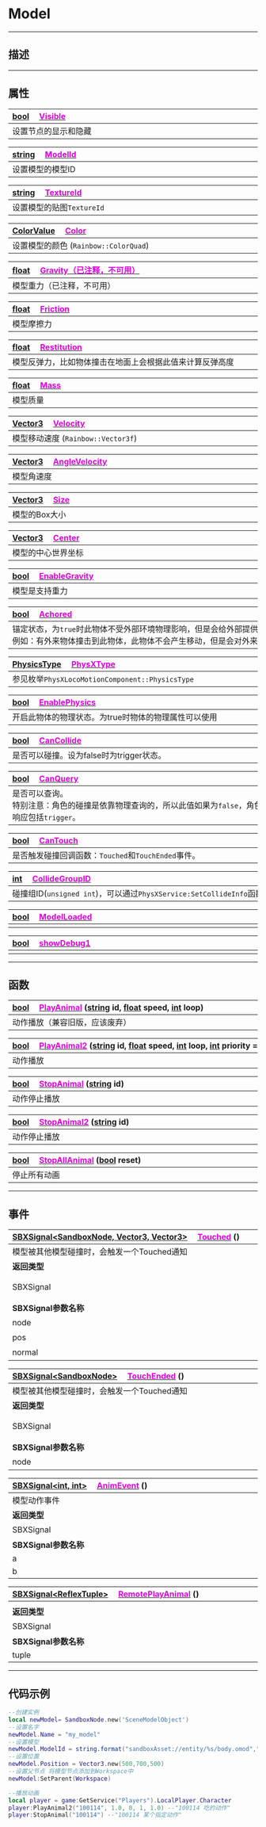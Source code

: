 # Model
------------------------------------------------------------------------------------------
## 描述

------------------------------------------------------------------------------------------
## 属性

|<div style="width:1000px">[bool](/Api/DataType/Bool.md) &emsp;[<font color="dd00dd">Visible</font>](/Api/Class/Role/SceneModelObject_F/Visible.md)</div>|
|:---|
|设置节点的显示和隐藏|

|<div style="width:1000px">[string](/Api/DataType/String.md) &emsp;[<font color="dd00dd">ModelId</font>](/Api/Class/Role/SceneModelObject_F/ModelId.md)</div>|
|:---|
|设置模型的模型ID|

|<div style="width:1000px">[string](/Api/DataType/String.md) &emsp;[<font color="dd00dd">TextureId</font>](/Api/Class/Role/SceneModelObject_F/TextureId.md)</div>|
|:---|
|设置模型的贴图`TextureId`|

|<div style="width:1000px">[ColorValue](/Api/DataType/colorvalue.md) &emsp;[<font color="dd00dd">Color</font>](/Api/Class/Role/SceneModelObject_F/Color.md)</div>|
|:---|
|设置模型的颜色 (`Rainbow::ColorQuad`)|

|<div style="width:1000px">[float](/Api/DataType/Float.md) &emsp;[<font color="dd00dd">Gravity（已注释，不可用）</font>]()</div>|
|:---|
|模型重力（已注释，不可用）|

|<div style="width:1000px">[float](/Api/DataType/Float.md) &emsp;[<font color="dd00dd">Friction</font>](/Api/Class/Role/SceneModelObject_F/Friction.md)</div>|
|:---|
|模型摩擦力|

|<div style="width:1000px">[float](/Api/DataType/Float.md) &emsp;[<font color="dd00dd">Restitution</font>](/Api/Class/Role/SceneModelObject_F/Restitution.md)</div>|
|:---|
|模型反弹力，比如物体撞击在地面上会根据此值来计算反弹高度|

|<div style="width:1000px">[float](/Api/DataType/Float.md) &emsp;[<font color="dd00dd">Mass</font>](/Api/Class/Role/SceneModelObject_F/Mass.md)</div>|
|:---|
|模型质量|

|<div style="width:1000px">[Vector3](/Api/DataType/Vector3.md) &emsp;[<font color="dd00dd">Velocity</font>](/Api/Class/Role/SceneModelObject_F/Velocity.md)</div>|
|:---|
|模型移动速度 (`Rainbow::Vector3f`)|

|<div style="width:1000px">[Vector3](/Api/DataType/Vector3.md) &emsp;[<font color="dd00dd">AngleVelocity</font>](/Api/Class/Role/SceneModelObject_F/AngleVelocity.md)</div>|
|:---|
|模型角速度|

|<div style="width:1000px">[Vector3](/Api/DataType/Vector3.md) &emsp;[<font color="dd00dd">Size</font>](/Api/Class/Role/SceneModelObject_F/Size.md)</div>|
|:---|
|模型的Box大小|


|<div style="width:1000px">[Vector3](/Api/DataType/Vector3.md) &emsp;[<font color="dd00dd">Center</font>](/Api/Class/Role/SceneModelObject_F/Center.md)</div>|
|:---|
|模型的中心世界坐标|


|<div style="width:1000px">[bool](/Api/DataType/Bool.md) &emsp;[<font color="dd00dd">EnableGravity</font>](/Api/Class/Role/SceneModelObject_F/EnableGravity.md)</div>|
|:---|
|模型是支持重力|


|<div style="width:1000px">[bool](/Api/DataType/Bool.md) &emsp;[<font color="dd00dd">Achored</font>](/Api/Class/Role/SceneModelObject_F/Achored.md)</div>|
|:---|
|锚定状态，为`true`时此物体不受外部环境物理影响，但是会给外部提供物理输入。<br>例如：有外来物体撞击到此物体，此物体不会产生移动，但是会对外来物体产生碰撞反弹力。|


|<div style="width:1000px">[PhysicsType]() &emsp;[<font color="dd00dd">PhysXType</font>](/Api/Class/Role/SceneModelObject_F/PhysXType.md)</div>|
|:---|
|参见枚举`PhysXLocoMotionComponent::PhysicsType`|

|<div style="width:1000px">[bool](/Api/DataType/Bool.md) &emsp;[<font color="dd00dd">EnablePhysics</font>](/Api/Class/Role/SceneModelObject_F/EnablePhysics.md)</div>|
|:---|
|开启此物体的物理状态。为true时物体的物理属性可以使用|


|<div style="width:1000px">[bool](/Api/DataType/Bool.md) &emsp;[<font color="dd00dd">CanCollide</font>](/Api/Class/Role/SceneModelObject_F/CanCollide.md)</div>|
|:---|
|是否可以碰撞。设为false时为trigger状态。|

|<div style="width:1000px">[bool](/Api/DataType/Bool.md) &emsp;[<font color="dd00dd">CanQuery</font>](/Api/Class/Role/SceneModelObject_F/CanQuery.md)</div>|
|:---|
|是否可以查询。<br>特别注意：角色的碰撞是依靠物理查询的，所以此值如果为`false`，角色不会跟此物体产生任何碰撞。<br>响应包括`trigger`。|

|<div style="width:1000px">[bool](/Api/DataType/Bool.md) &emsp;[<font color="dd00dd">CanTouch</font>](/Api/Class/Role/SceneModelObject_F/CanTouch.md)</div>|
|:---|
|是否触发碰撞回调函数：`Touched`和`TouchEnded`事件。|


|<div style="width:1000px">[int](/Api/DataType/Int.md) &emsp;[<font color="dd00dd">CollideGroupID</font>](/Api/Class/Role/SceneModelObject_F/CollideGroupID.md)</div>|
|:---|
|碰撞组ID(`unsigned int`)，可以通过`PhysXService:SetCollideInfo`函数设置任意两个组之间是否会产生碰撞。|

|<div style="width:1000px">[bool](/Api/DataType/Bool.md) &emsp;[<font color="dd00dd">ModelLoaded</font>](/Api/Class/Role/SceneModelObject_F/ModelLoaded.md)</div>|
|:---|
||


|<div style="width:1000px">[bool](/Api/DataType/Bool.md) &emsp;[<font color="dd00dd">showDebug1</font>](/Api/Class/Role/SceneModelObject_F/showDebug1.md)</div>|
|:---|
||


------------------------------------------------------------------------------------------
## 函数

|<div style="width:1000px">[bool](/Api/DataType/Bool.md) &emsp;[<font color="dd00dd">PlayAnimal</font>](/Api/Class/Role/SceneModelObject_F/PlayAnimal.md) ([string](/Api/DataType/String.md) id, [float](/Api/DataType/Float.md) speed, [int](/Api/DataType/Int.md) loop)</div>|
|:---|
|动作播放（兼容旧版，应该废弃）|

|<div style="width:1000px">[bool](/Api/DataType/Bool.md) &emsp;[<font color="dd00dd">PlayAnimal2</font>](/Api/Class/Role/SceneModelObject_F/PlayAnimal2.md) ([string](/Api/DataType/String.md) id, [float](/Api/DataType/Float.md) speed, [int](/Api/DataType/Int.md) loop, [int](/Api/DataType/Int.md) priority = 1, [float](/Api/DataType/Float.md) weight = 1.0f)</div>|
|:---|
|动作播放|

|<div style="width:1000px">[bool](/Api/DataType/Bool.md) &emsp;[<font color="dd00dd">StopAnimal</font>](/Api/Class/Role/SceneModelObject_F/StopAnimal.md) ([string](/Api/DataType/String.md) id)</div>|
|:---|
|动作停止播放|

|<div style="width:1000px">[bool](/Api/DataType/Bool.md) &emsp;[<font color="dd00dd">StopAnimal2</font>](/Api/Class/Role/SceneModelObject_F/StopAnimal2.md) ([string](/Api/DataType/String.md) id)</div>|
|:---|
|动作停止播放|


|<div style="width:1000px">[bool](/Api/DataType/Bool.md) &emsp;[<font color="dd00dd">StopAllAnimal</font>](/Api/Class/Role/SceneModelObject_F/StopAllAnimal.md) ([bool](/Api/DataType/Bool.md) reset)</div>|
|:---|
|停止所有动画|


------------------------------------------------------------------------------------------
## 事件

|<div style="width:500px">[SBXSignal\<SandboxNode, Vector3, Vector3\>]() &emsp;[<font color="dd00dd">Touched</font>](/Api/Class/Role/SceneModelObject_F/Touched.md) ()</div>|<div style="width:100px"></div>|<div style="width:45px"></div>|<div style="width:400px"></div>|
|:---|:---|:---|:---|
|模型被其他模型碰撞时，会触发一个Touched通知||||
|**返回类型**|||**概要**|
|SBXSignal|||被碰撞的模型节点对象，事件参数为（`SandboxNode node, Vector3 pos, Vector3 normal`）|
|**SBXSignal参数名称**|**类别**|**默认**|**描述**|
|node|SandboxNode||被碰撞的模型节点对象|
|pos|Vector3||世界坐标|
|normal|Vector3||世界坐标|

|<div style="width:500px">[SBXSignal\<SandboxNode\>]() &emsp;[<font color="dd00dd">TouchEnded</font>](/Api/Class/Role/SceneModelObject_F/TouchEnded.md) ()</div>|<div style="width:100px"></div>|<div style="width:45px"></div>|<div style="width:400px"></div>|
|:---|:---|:---|:---|
|模型被其他模型碰撞时，会触发一个Touched通知||||
|**返回类型**|||**概要**|
|SBXSignal|||被碰撞的模型节点对象，事件参数为（`SandboxNode node`）|
|**SBXSignal参数名称**|**类别**|**默认**|**描述**|
|node|SandboxNode||被碰撞的模型节点对象|

|<div style="width:500px">[SBXSignal\<int, int\>]() &emsp;[<font color="dd00dd">AnimEvent</font>](/Api/Class/Role/SceneModelObject_F/AnimEvent.md) ()</div>|<div style="width:100px"></div>|<div style="width:45px"></div>|<div style="width:400px"></div>|
|:---|:---|:---|:---|
|模型动作事件||||
|**返回类型**|||**概要**|
|SBXSignal|||事件参数为（`int a, int b`）|
|**SBXSignal参数名称**|**类别**|**默认**|**描述**|
|a|int|||
|b|int|||

|<div style="width:500px">[SBXSignal\<ReflexTuple\>]() &emsp;[<font color="dd00dd">RemotePlayAnimal</font>](/Api/Class/Role/SceneModelObject_F/RemotePlayAnimal.md) ()</div>|<div style="width:100px"></div>|<div style="width:45px"></div>|<div style="width:400px"></div>|
|:---|:---|:---|:---|
|||||
|**返回类型**|||**概要**|
|SBXSignal|||事件参数为（`ReflexTuple tuple`）|
|**SBXSignal参数名称**|**类别**|**默认**|**描述**|
|tuple|ReflexTuple|||

------------------------------------------------------------------------------------------
## 代码示例

```lua
--创建实例
local newModel= SandboxNode.new('SceneModelObject')
--设置名字
newModel.Name = "my_model"
--设置模型
newModel.ModelId = string.format("sandboxAsset://entity/%s/body.omod","100010")
--设置位置
newModel.Position = Vector3.new(500,700,500)
--设置父节点 将模型节点添加到Workspace中
newModel:SetParent(Workspace)

--播放动画
local player = game:GetService("Players").LocalPlayer.Character
player:PlayAnimal2("100114", 1.0, 0, 1, 1.0) --"100114 吃的动作"
player:StopAnimal("100114") --"100114 某个指定动作"
```